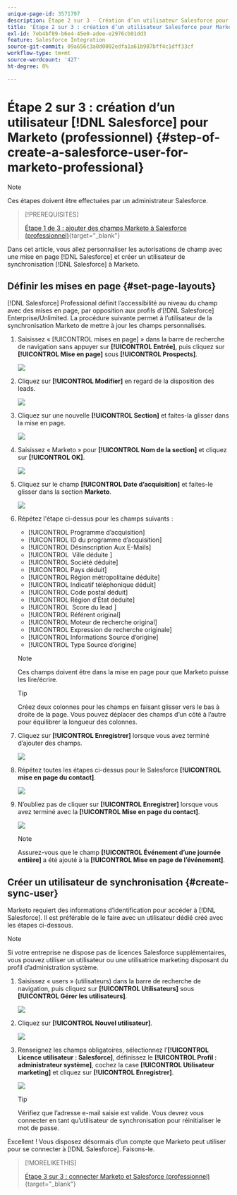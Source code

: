 ```yaml
---
unique-page-id: 3571797
description: Étape 2 sur 3 - Création d’un utilisateur Salesforce pour Marketo (professionnel) - Documentation de Marketo - Documentation du produit
title: 'Étape 2 sur 3 : création d’un utilisateur Salesforce pour Marketo (professionnel)'
exl-id: 7eb4bf89-b6e4-45e0-adee-e2976cb01dd3
feature: Salesforce Integration
source-git-commit: 09a656c3a0d0002edfa1a61b987bff4c1dff33cf
workflow-type: tm+mt
source-wordcount: '427'
ht-degree: 0%

---
```


# Étape 2 sur 3 : création d’un utilisateur [!DNL Salesforce] pour Marketo (professionnel) {#step-of-create-a-salesforce-user-for-marketo-professional}

>[!NOTE]
>
>Ces étapes doivent être effectuées par un administrateur Salesforce.

>[!PREREQUISITES]
>
>[Étape 1 de 3 : ajouter des champs Marketo à Salesforce (professionnel)](/help/marketo/product-docs/crm-sync/salesforce-sync/setup/professional-edition/step-1-of-3-add-marketo-fields-to-salesforce-professional.md){target="_blank"}

Dans cet article, vous allez personnaliser les autorisations de champ avec une mise en page [!DNL Salesforce] et créer un utilisateur de synchronisation [!DNL Salesforce] à Marketo.

## Définir les mises en page {#set-page-layouts}

[!DNL Salesforce] Professional définit l’accessibilité au niveau du champ avec des mises en page, par opposition aux profils d’[!DNL Salesforce] Enterprise/Unlimited. La procédure suivante permet à l’utilisateur de la synchronisation Marketo de mettre à jour les champs personnalisés.

1. Saisissez « [!UICONTROL mises en page] » dans la barre de recherche de navigation sans appuyer sur **[!UICONTROL Entrée]**, puis cliquez sur **[!UICONTROL Mise en page]** sous **[!UICONTROL Prospects]**.

   ![](assets/image2016-2-26-12-3a58-3a32.png)

1. Cliquez sur **[!UICONTROL Modifier]** en regard de la disposition des leads.

   ![](assets/image2016-2-26-13-3a2-3a46.png)

1. Cliquez sur une nouvelle **[!UICONTROL Section]** et faites-la glisser dans la mise en page.

   ![](assets/image2014-12-9-12-3a56-3a40.png)

1. Saisissez « Marketo » pour **[!UICONTROL Nom de la section]** et cliquez sur **[!UICONTROL OK]**.

   ![](assets/image2014-12-9-12-3a56-3a52.png)

1. Cliquez sur le champ **[!UICONTROL Date d’acquisition]** et faites-le glisser dans la section **Marketo**.

   ![](assets/image2014-12-9-12-3a57-3a0.png)

1. Répétez l&#39;étape ci-dessus pour les champs suivants :

   * [!UICONTROL Programme d’acquisition]
   * [!UICONTROL ID du programme d’acquisition]
   * [!UICONTROL Désinscription Aux E-Mails]
   * [!UICONTROL &#x200B; Ville déduite &#x200B;]
   * [!UICONTROL Société déduite]
   * [!UICONTROL Pays déduit]
   * [!UICONTROL Région métropolitaine déduite]
   * [!UICONTROL Indicatif téléphonique déduit]
   * [!UICONTROL Code postal déduit]
   * [!UICONTROL Région d’État déduite]
   * [!UICONTROL &#x200B; Score du lead &#x200B;]
   * [!UICONTROL Référent original]
   * [!UICONTROL Moteur de recherche original]
   * [!UICONTROL Expression de recherche originale]
   * [!UICONTROL Informations Source d’origine]
   * [!UICONTROL Type Source d’origine]

   >[!NOTE]
   >
   >Ces champs doivent être dans la mise en page pour que Marketo puisse les lire/écrire.

   >[!TIP]
   >
   >Créez deux colonnes pour les champs en faisant glisser vers le bas à droite de la page. Vous pouvez déplacer des champs d’un côté à l’autre pour équilibrer la longueur des colonnes.

1. Cliquez sur **[!UICONTROL Enregistrer]** lorsque vous avez terminé d’ajouter des champs.

   ![](assets/image2014-12-9-12-3a57-3a10.png)

1. Répétez toutes les étapes ci-dessus pour le Salesforce **[!UICONTROL mise en page du contact]**.

   ![](assets/image2016-2-26-13-3a10-3a1.png)

1. N’oubliez pas de cliquer sur **[!UICONTROL Enregistrer]** lorsque vous avez terminé avec la **[!UICONTROL Mise en page du contact]**.

   ![](assets/image2014-12-9-12-3a57-3a30.png)

   >[!NOTE]
   >
   >Assurez-vous que le champ **[!UICONTROL Événement d’une journée entière]** a été ajouté à la **[!UICONTROL Mise en page de l’événement]**.

## Créer un utilisateur de synchronisation {#create-sync-user}

Marketo requiert des informations d’identification pour accéder à [!DNL Salesforce]. Il est préférable de le faire avec un utilisateur dédié créé avec les étapes ci-dessous.

>[!NOTE]
>
>Si votre entreprise ne dispose pas de licences Salesforce supplémentaires, vous pouvez utiliser un utilisateur ou une utilisatrice marketing disposant du profil d’administration système.

1. Saisissez « users » (utilisateurs) dans la barre de recherche de navigation, puis cliquez sur **[!UICONTROL Utilisateurs]** sous **[!UICONTROL Gérer les utilisateurs]**.

   ![](assets/image2014-12-9-12-3a57-3a42.png)

1. Cliquez sur **[!UICONTROL Nouvel utilisateur]**.

   ![](assets/image2014-12-9-12-3a58-3a1.png)

1. Renseignez les champs obligatoires, sélectionnez l’**[!UICONTROL Licence utilisateur : Salesforce]**, définissez le **[!UICONTROL Profil : administrateur système]**, cochez la case **[!UICONTROL Utilisateur marketing]** et cliquez sur **[!UICONTROL Enregistrer]**.

   ![](assets/image2014-12-9-12-3a58-3a11.png)

   >[!TIP]
   >
   >Vérifiez que l’adresse e-mail saisie est valide. Vous devrez vous connecter en tant qu’utilisateur de synchronisation pour réinitialiser le mot de passe.

Excellent ! Vous disposez désormais d’un compte que Marketo peut utiliser pour se connecter à [!DNL Salesforce]. Faisons-le.

>[!MORELIKETHIS]
>
>[Étape 3 sur 3 : connecter Marketo et Salesforce (professionnel)](/help/marketo/product-docs/crm-sync/salesforce-sync/setup/professional-edition/step-3-of-3-connect-marketo-and-salesforce-professional.md){target="_blank"}
